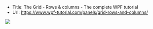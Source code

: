 ﻿* Title:	The Grid - Rows & columns - The complete WPF tutorial
*   Url:	https://www.wpf-tutorial.com/panels/grid-rows-and-columns/

![](https://www.wpf-tutorial.com/Images/ArticleImages/1/chapters/panels/grid_col_span.png)


